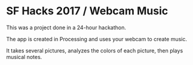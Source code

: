 # SF Hacks 2017 / Webcam Music

This was a project done in a 24-hour hackathon.  

The app is created in Processing and uses your webcam to create music.  

It takes several pictures, analyzes the colors of each picture, then plays musical notes.
